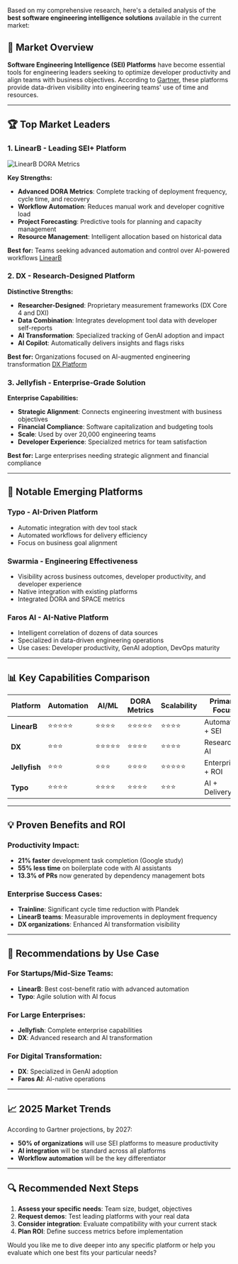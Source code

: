 Based on my comprehensive research, here's a detailed analysis of the **best software engineering intelligence solutions** available in the current market:

## 🎯 **Market Overview**

**Software Engineering Intelligence (SEI) Platforms** have become essential tools for engineering leaders seeking to optimize developer productivity and align teams with business objectives. According to [Gartner](https://www.gartner.com/reviews/market/software-engineering-intelligence-platforms), these platforms provide data-driven visibility into engineering teams' use of time and resources.

---

## 🏆 **Top Market Leaders**

### **1. LinearB - Leading SEI+ Platform**
![LinearB DORA Metrics](https://assets.linearb.io/image/upload/v1726857282/DORA_Metrics_Line_Graphs_and_Benchmarks_fe4ad8ca2a.png)

**Key Strengths:**
- **Advanced DORA Metrics**: Complete tracking of deployment frequency, cycle time, and recovery
- **Workflow Automation**: Reduces manual work and developer cognitive load
- **Project Forecasting**: Predictive tools for planning and capacity management
- **Resource Management**: Intelligent allocation based on historical data

**Best for:** Teams seeking advanced automation and control over AI-powered workflows [LinearB](https://linearb.io/blog/developer-productivity-tools)

### **2. DX - Research-Designed Platform**
**Distinctive Strengths:**
- **Researcher-Designed**: Proprietary measurement frameworks (DX Core 4 and DXI)
- **Data Combination**: Integrates development tool data with developer self-reports
- **AI Transformation**: Specialized tracking of GenAI adoption and impact
- **AI Copilot**: Automatically delivers insights and flags risks

**Best for:** Organizations focused on AI-augmented engineering transformation [DX Platform](https://getdx.com/)

### **3. Jellyfish - Enterprise-Grade Solution**
**Enterprise Capabilities:**
- **Strategic Alignment**: Connects engineering investment with business objectives
- **Financial Compliance**: Software capitalization and budgeting tools
- **Scale**: Used by over 20,000 engineering teams
- **Developer Experience**: Specialized metrics for team satisfaction

**Best for:** Large enterprises needing strategic alignment and financial compliance

---

## 🚀 **Notable Emerging Platforms**

### **Typo - AI-Driven Platform**
- Automatic integration with dev tool stack
- Automated workflows for delivery efficiency
- Focus on business goal alignment

### **Swarmia - Engineering Effectiveness**
- Visibility across business outcomes, developer productivity, and developer experience
- Native integration with existing platforms
- Integrated DORA and SPACE metrics

### **Faros AI - AI-Native Platform**
- Intelligent correlation of dozens of data sources
- Specialized in data-driven engineering operations
- Use cases: Developer productivity, GenAI adoption, DevOps maturity

---

## 📊 **Key Capabilities Comparison**

| **Platform** | **Automation** | **AI/ML** | **DORA Metrics** | **Scalability** | **Primary Focus** |
|---|---|---|---|---|---|
| **LinearB** | ⭐⭐⭐⭐⭐ | ⭐⭐⭐⭐ | ⭐⭐⭐⭐⭐ | ⭐⭐⭐⭐ | Automation + SEI |
| **DX** | ⭐⭐⭐ | ⭐⭐⭐⭐⭐ | ⭐⭐⭐⭐ | ⭐⭐⭐⭐ | Research + AI |
| **Jellyfish** | ⭐⭐⭐ | ⭐⭐⭐ | ⭐⭐⭐⭐ | ⭐⭐⭐⭐⭐ | Enterprise + ROI |
| **Typo** | ⭐⭐⭐⭐ | ⭐⭐⭐⭐ | ⭐⭐⭐⭐ | ⭐⭐⭐ | AI + Delivery |

---

## 💡 **Proven Benefits and ROI**

### **Productivity Impact:**
- **21% faster** development task completion (Google study)
- **55% less time** on boilerplate code with AI assistants
- **13.3% of PRs** now generated by dependency management bots

### **Enterprise Success Cases:**
- **Trainline**: Significant cycle time reduction with Plandek
- **LinearB teams**: Measurable improvements in deployment frequency
- **DX organizations**: Enhanced AI transformation visibility

---

## 🎯 **Recommendations by Use Case**

### **For Startups/Mid-Size Teams:**
- **LinearB**: Best cost-benefit ratio with advanced automation
- **Typo**: Agile solution with AI focus

### **For Large Enterprises:**
- **Jellyfish**: Complete enterprise capabilities
- **DX**: Advanced research and AI transformation

### **For Digital Transformation:**
- **DX**: Specialized in GenAI adoption
- **Faros AI**: AI-native operations

---

## 📈 **2025 Market Trends**

According to Gartner projections, by 2027:
- **50% of organizations** will use SEI platforms to measure productivity
- **AI integration** will be standard across all platforms
- **Workflow automation** will be the key differentiator

---

## 🔍 **Recommended Next Steps**

1. **Assess your specific needs**: Team size, budget, objectives
2. **Request demos**: Test leading platforms with your real data
3. **Consider integration**: Evaluate compatibility with your current stack
4. **Plan ROI**: Define success metrics before implementation

Would you like me to dive deeper into any specific platform or help you evaluate which one best fits your particular needs?
